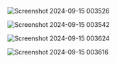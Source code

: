 ![Screenshot 2024-09-15 003526](https://github.com/user-attachments/assets/94c7fae3-9b94-4e8f-9029-3c58b8f1f84d)

![Screenshot 2024-09-15 003542](https://github.com/user-attachments/assets/5bc3b39c-3c52-4749-8d99-c282ec8f85f8)

![Screenshot 2024-09-15 003624](https://github.com/user-attachments/assets/98e6ca5b-c3ab-42e5-ac6d-fecec0548809)

![Screenshot 2024-09-15 003616](https://github.com/user-attachments/assets/a84fe26d-fd92-42bc-a9f2-daaa4d9c94d4)
